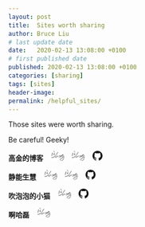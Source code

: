 ```yaml
---
layout: post
title:  Sites worth sharing
author: Bruce Liu
# last update date
date:   2020-02-13 13:08:00 +0100
# first published date
published: 2020-02-13 13:08:00 +0100
categories: [sharing]
tags: [sites]
header-image: 
permalink: /helpful_sites/
---
```

Those sites were worth sharing.
<!--the above is the excerpt-->
<!--more-->
<!--the following is the text-->
Be careful! Geeky!

<b>高金的博客</b>
	&nbsp;&nbsp;
	[<img src="/assets/pics/blog_35by27.png" height="20">](https://jin10086.github.io)
	&nbsp;&nbsp;
	[<img src="/assets/pics/blog_35by27.png" height="20">](https://igaojin.me/)
	&nbsp;&nbsp;
	[<img src="/assets/pics/github_marker_32px.png" height="20">](https://github.com/jin10086)

<b>静能生慧</b> 
	&nbsp;&nbsp;
	[<img src="/assets/pics/blog_35by27.png" height="20">](https://wsxq2.github.io)
	&nbsp;&nbsp;
	[<img src="/assets/pics/blog_35by27.png" height="20">](https://wsxq2.55555.io/)
	&nbsp;&nbsp;
	[<img src="/assets/pics/github_marker_32px.png" height="20">](https://github.com/wsxq2)

<b>吹泡泡的小猫</b>
	&nbsp;&nbsp;
	[<img src="/assets/pics/blog_35by27.png" height="20">](https://blog.csdn.net/orbit)
	&nbsp;&nbsp;
	[<img src="/assets/pics/github_marker_32px.png" height="20">](https://github.com/inte2000)

<b>啊哈磊</b>
	&nbsp;&nbsp;
	[<img src="/assets/pics/blog_35by27.png" height="20">](https://blog.51cto.com/ahalei)
